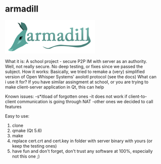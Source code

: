 # armadill
![logo](https://github.com/santomet/armadill/blob/master/docs/logo.png?raw=true)

What it is:
A school project - secure P2P IM with server as an authority. Well, not really secure. No deep testing, or fixes since we passed the subject.
How it works:
Basically, we tried to remake a (very) simplified version of Open Whisper Systems' axolotl protocol (see the docs)
What can i use it for?
If you have similar assingment at school, or you are trying to make client-server application in Qt, this can help

Known issues:
-s*itload of forgotten ones
-it does not work if client-to-client communication is going through NAT
-other ones we decided to call features

Easy to use:
1. clone
2. qmake (Qt 5.6)
3. make
4. replace cert.crt and cert.key in folder with server binary with yours (or keep the testing ones)
5. have fun and don't forget, don't trust any software at 100%, especially not this one ;)
